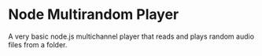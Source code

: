 # Node Multirandom Player
A very basic node.js multichannel player that reads and plays random audio files from a folder.
